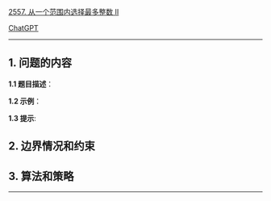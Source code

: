 [2557. 从一个范围内选择最多整数 II](https://leetcode.cn/problems/maximum-number-of-integers-to-choose-from-a-range-ii)

[ChatGPT](chat.openai.com)

---

## 1. 问题的内容
**1.1 题目描述**：

**1.2 示例**：

**1.3 提示**:

## 2. 边界情况和约束


## 3. 算法和策略

---

